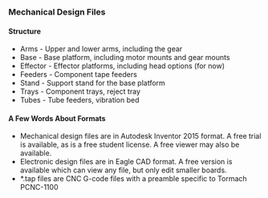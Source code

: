 ### Mechanical Design Files

#### Structure

* Arms - Upper and lower arms, including the gear
* Base - Base platform, including motor mounts and gear mounts
* Effector - Effector platforms, including head options (for now)
* Feeders - Component tape feeders
* Stand - Support stand for the base platform
* Trays - Component trays, reject tray
* Tubes - Tube feeders, vibration bed

#### A Few Words About Formats

* Mechanical design files are in Autodesk Inventor 2015 format.  A free trial is available, as is a free student license.  A free viewer may also be available.
* Electronic design files are in Eagle CAD format.  A free version is available which can view any file, but only edit smaller boards.
* *.tap files are CNC G-code files with a preamble specific to Tormach PCNC-1100
